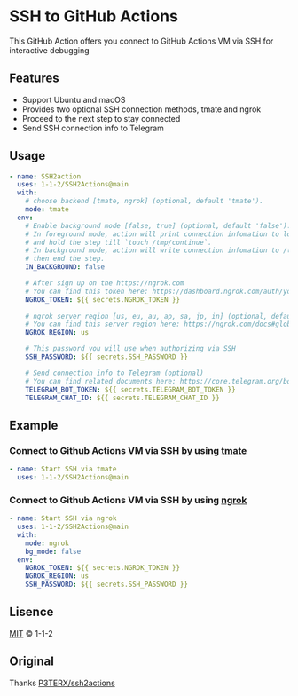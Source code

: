 # SSH to GitHub Actions

This GitHub Action offers you connect to GitHub Actions VM via SSH for interactive debugging

## Features

- Support Ubuntu and macOS
- Provides two optional SSH connection methods, tmate and ngrok
- Proceed to the next step to stay connected
- Send SSH connection info to Telegram

## Usage

```yaml
- name: SSH2action
  uses: 1-1-2/SSH2Actions@main
  with:
    # choose backend [tmate, ngrok] (optional, default 'tmate').
    mode: tmate
  env:
    # Enable background mode [false, true] (optional, default 'false').
    # In foreground mode, action will print connection infomation to log
    # and hold the step till `touch /tmp/continue`.
    # In background mode, action will write connection infomation to /tmp/conn.inf
    # then end the step.
    IN_BACKGROUND: false

    # After sign up on the https://ngrok.com
    # You can find this token here: https://dashboard.ngrok.com/auth/your-authtoken
    NGROK_TOKEN: ${{ secrets.NGROK_TOKEN }}
    
    # ngrok server region [us, eu, au, ap, sa, jp, in] (optional, default: us)
    # You can find this server region here: https://ngrok.com/docs#global-locations
    NGROK_REGION: us

    # This password you will use when authorizing via SSH
    SSH_PASSWORD: ${{ secrets.SSH_PASSWORD }}

    # Send connection info to Telegram (optional)
    # You can find related documents here: https://core.telegram.org/bots
    TELEGRAM_BOT_TOKEN: ${{ secrets.TELEGRAM_BOT_TOKEN }}
    TELEGRAM_CHAT_ID: ${{ secrets.TELEGRAM_CHAT_ID }}
```

## Example

### Connect to Github Actions VM via SSH by using [tmate](https://tmate.io)

```yaml
- name: Start SSH via tmate
  uses: 1-1-2/SSH2Actions@main
```

### Connect to Github Actions VM via SSH by using [ngrok](https://ngrok.com)

```yaml
- name: Start SSH via ngrok
  uses: 1-1-2/SSH2Actions@main
  with:
    mode: ngrok
    bg_mode: false
  env:
    NGROK_TOKEN: ${{ secrets.NGROK_TOKEN }}
    NGROK_REGION: us
    SSH_PASSWORD: ${{ secrets.SSH_PASSWORD }}
```

## Lisence

[MIT](https://github.com/1-1-2/SSH2Actions/blob/main/LICENSE) © 1-1-2

## Original

Thanks [P3TERX/ssh2actions](https://github.com/P3TERX/ssh2actions)

